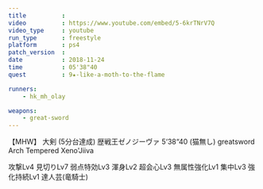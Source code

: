 ```yaml
---
title          :
video          : https://www.youtube.com/embed/5-6krTNrV7Q
video_type     : youtube
run_type       : freestyle
platform       : ps4
patch_version  :
date           : 2018-11-24
time           : 05'38"40
quest          : 9★-like-a-moth-to-the-flame

runners:
    - hk_mh_olay

weapons:
    - great-sword
---
```

【MHW】 大剣 (5分台達成) 歴戦王ゼノジーヴァ 5‘38“40 (猫無し) greatsword Arch Tempered Xeno&#39;Jiiva

攻撃Lv4 見切りLv7 弱点特効Lv3 渾身Lv2 超会心Lv3 無属性強化Lv1 集中Lv3 強化持続Lv1 達人芸(竜騎士)
